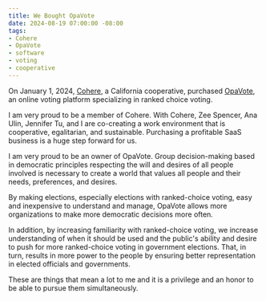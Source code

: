 ```yaml
---
title: We Bought OpaVote
date: 2024-08-19 07:00:00 -08:00
tags:
- Cohere
- OpaVote
- software
- voting
- cooperative
---
```


On January 1, 2024,
[Cohere](https://www.cohere.coop),
a California cooperative,
purchased [OpaVote](https://opavote.com),
an online voting platform
specializing in
ranked choice voting.

I am very proud
to be
a member of Cohere.
With Cohere,
Zee Spencer, Ana Ulin, Jennifer Tu, and I
are co-creating
a work environment
that is
cooperative, egalitarian, and sustainable.
Purchasing
a profitable SaaS business
is a huge step forward
for us.

I am very proud
to be
an owner of OpaVote.
Group decision-making
based in democratic principles
respecting the will and desires
of all people involved
is necessary
to create a world
that values
all people and
their needs, preferences, and desires.

By making elections,
especially elections with ranked-choice voting,
easy and inexpensive
to understand and manage,
OpaVote allows
more organizations
to make
more democratic decisions
more often.

In addition,
by increasing familiarity
with ranked-choice voting,
we increase understanding
of when it should be used
and the public's
ability and desire
to push
for more ranked-choice voting
in government elections.
That, in turn,
results in
more power
to the people
by ensuring
better representation in
elected officials and governments.

These are things
that mean
a lot to me
and it is
a privilege and an honor
to be able
to pursue them simultaneously.
